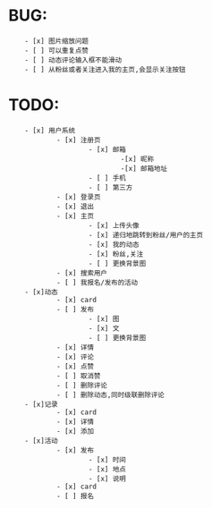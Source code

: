 # BUG:   
        - [x] 图片缩放问题
        - [ ] 可以重复点赞
        - [ ] 动态评论输入框不能滑动
        - [ ] 从粉丝或者关注进入我的主页,会显示关注按钮
# TODO:  
        - [x] 用户系统
                - [x] 注册页
                        - [x] 邮箱
                                -[x] 昵称
                                -[x] 邮箱地址
                        - [ ] 手机
                        - [ ] 第三方
                - [x] 登录页
                - [x] 退出
                - [x] 主页
                        - [x] 上传头像
                        - [x] 递归地跳转到粉丝/用户的主页
                        - [x] 我的动态
                        - [x] 粉丝,关注
                        - [ ] 更换背景图
                - [x] 搜索用户
                - [ ] 我报名/发布的活动
        - [x]动态
                - [x] card
                - [ ] 发布
                        - [x] 图
                        - [x] 文
                        - [ ] 更换背景图
                - [x] 详情
                - [x] 评论
                - [x] 点赞
                - [ ] 取消赞
                - [ ] 删除评论
                - [ ] 删除动态,同时级联删除评论
        - [x]记录
                - [x] card
                - [x] 详情
                - [x] 添加
        - [x]活动
                - [x] 发布
                        - [x] 时间
                        - [x] 地点
                        - [x] 说明
                - [x] card
                - [ ] 报名